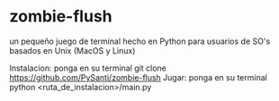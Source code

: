 # zombie-flush
un pequeño juego de terminal hecho en Python para usuarios de SO's basados en Unix (MacOS y Linux)

Instalacion: ponga en su terminal  git clone https://github.com/PySanti/zombie-flush 
Jugar: ponga en su terminal  python <ruta_de_instalacion>/main.py
